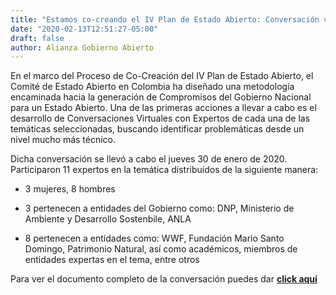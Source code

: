 ```yaml
---
title: "Estamos co-creando el IV Plan de Estado Abierto: Conversación virtual con expertos en ambiente"
date: "2020-02-13T12:51:27-05:00"
draft: false
author: Alianza Gobierno Abierto
---
```


En el marco del Proceso de Co-Creación del IV Plan de Estado Abierto, el Comité de Estado Abierto en Colombia ha diseñado una metodología encaminada hacia la generación de Compromisos del Gobierno Nacional para un Estado Abierto. Una de las primeras acciones a llevar a cabo es el desarrollo de Conversaciones Virtuales con Expertos de cada una de las temáticas seleccionadas, buscando identificar problemáticas desde un nivel mucho más técnico.

Dicha conversación se llevó a cabo el jueves 30 de enero de 2020. Participaron 11 expertos en la temática distribuídos de la siguiente manera:

- 3 mujeres, 8 hombres

- 3 pertenecen a entidades del Gobierno como: DNP, Ministerio de Ambiente y Desarrollo Sostenbile, ANLA

- 8 pertenecen a entidades como: WWF, Fundación Mario Santo Domingo, Patrimonio Natural, así como académicos, miembros de entidades expertas en el tema, entre otros

Para ver el documento completo de la conversación puedes dar [**click aquí**](/documents/conversacion-virtual-expertos-ambiente.pdf)
